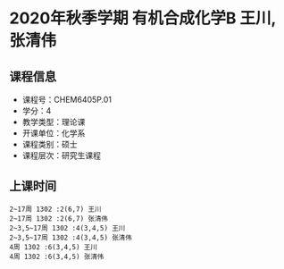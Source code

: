 # 2020年秋季学期 有机合成化学B 王川, 张清伟






## 课程信息

- 课程号：CHEM6405P.01
- 学分：4
- 教学类型：理论课
- 开课单位：化学系
- 课程类别：硕士
- 课程层次：研究生课程

## 上课时间

```
2~17周 1302 :2(6,7) 王川
2~17周 1302 :2(6,7) 张清伟
2~3,5~17周 1302 :4(3,4,5) 王川
2~3,5~17周 1302 :4(3,4,5) 张清伟
4周 1302 :6(3,4,5) 王川
4周 1302 :6(3,4,5) 张清伟
```


